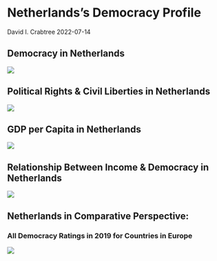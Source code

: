 Netherlands’s Democracy Profile
================
David I. Crabtree
2022-07-14

## Democracy in Netherlands

![](C:\Users\David\Desktop\PROGRA~1\FILESA~1\DEMOCR~1\reports\NETHER~1/figure-gfm/Demscore-1.png)<!-- -->

## Political Rights & Civil Liberties in Netherlands

![](C:\Users\David\Desktop\PROGRA~1\FILESA~1\DEMOCR~1\reports\NETHER~1/figure-gfm/Political%20Rights%20&%20Civil%20Libs-1.png)<!-- -->

## GDP per Capita in Netherlands

![](C:\Users\David\Desktop\PROGRA~1\FILESA~1\DEMOCR~1\reports\NETHER~1/figure-gfm/GDP%20per%20Capita-1.png)<!-- -->

## Relationship Between Income & Democracy in Netherlands

![](C:\Users\David\Desktop\PROGRA~1\FILESA~1\DEMOCR~1\reports\NETHER~1/figure-gfm/Income%20&%20Dem-1.png)<!-- -->

## Netherlands in Comparative Perspective:

### All Democracy Ratings in 2019 for Countries in Europe

![](C:\Users\David\Desktop\PROGRA~1\FILESA~1\DEMOCR~1\reports\NETHER~1/figure-gfm/Democracy%20in%20Comparative%20Perspective-1.png)<!-- -->
